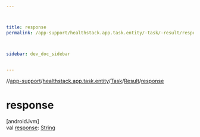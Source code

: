 ```yaml
---



title: response
permalink: /app-support/healthstack.app.task.entity/-task/-result/response.html



sidebar: dev_doc_sidebar


---
```




//[app-support](/app-support.html)/[healthstack.app.task.entity](../../index.html)/[Task](../index.html)/[Result](index.html)/[response](response.html)



# response



[androidJvm]\
val [response](response.html): [String](https://kotlinlang.org/api/latest/jvm/stdlib/kotlin/-string/index.html)






